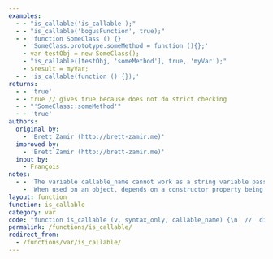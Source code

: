 ```yaml
---
examples:
  - - "is_callable('is_callable');"
  - - "is_callable('bogusFunction', true);"
  - - 'function SomeClass () {}'
    - 'SomeClass.prototype.someMethod = function (){};'
    - var testObj = new SomeClass();
    - "is_callable([testObj, 'someMethod'], true, 'myVar');"
    - $result = myVar;
  - - 'is_callable(function () {});'
returns:
  - - 'true'
  - - true // gives true because does not do strict checking
  - - "'SomeClass::someMethod'"
  - - 'true'
authors:
  original by:
    - 'Brett Zamir (http://brett-zamir.me)'
  improved by:
    - 'Brett Zamir (http://brett-zamir.me)'
  input by:
    - François
notes:
  - - 'The variable callable_name cannot work as a string variable passed by reference as in PHP (since JavaScript does not support passing strings by reference), but instead will take the name of a global variable and set that instead'
    - 'When used on an object, depends on a constructor property being kept on the object prototype'
layout: function
function: is_callable
category: var
code: "function is_callable (v, syntax_only, callable_name) {\n  //  discuss at: http://phpjs.org/functions/is_callable/\n  // original by: Brett Zamir (http://brett-zamir.me)\n  //    input by: François\n  // improved by: Brett Zamir (http://brett-zamir.me)\n  //        note: The variable callable_name cannot work as a string variable passed by reference as in PHP (since JavaScript does not support passing strings by reference), but instead will take the name of a global variable and set that instead\n  //        note: When used on an object, depends on a constructor property being kept on the object prototype\n  //        test: skip\n  //   example 1: is_callable('is_callable');\n  //   returns 1: true\n  //   example 2: is_callable('bogusFunction', true);\n  //   returns 2: true // gives true because does not do strict checking\n  //   example 3: function SomeClass () {}\n  //   example 3: SomeClass.prototype.someMethod = function (){};\n  //   example 3: var testObj = new SomeClass();\n  //   example 3: is_callable([testObj, 'someMethod'], true, 'myVar');\n  //   example 3: $result = myVar;\n  //   returns 3: 'SomeClass::someMethod'\n  //   example 4: is_callable(function () {});\n  //   returns 4: true\n\n  var name = '',\n    obj = {},\n    method = ''\n  var getFuncName = function (fn) {\n    var name = (/\\W*function\\s+([\\w\\$]+)\\s*\\(/)\n      .exec(fn)\n    if (!name) {\n      return '(Anonymous)'\n    }\n    return name[1]\n  }\n  if (typeof v === 'string') {\n    obj = this.window\n    method = v\n    name = v\n  } else if (typeof v === 'function') {\n    return true\n  } else if (Object.prototype.toString.call(v) === '[object Array]' &&\n    v.length === 2 && typeof v[0] === 'object' && typeof v[1] === 'string') {\n    obj = v[0]\n    method = v[1]\n    name = (obj.constructor && getFuncName(obj.constructor)) + '::' + method\n  } else {\n    return false\n  }\n  if (syntax_only || typeof obj[method] === 'function') {\n    if (callable_name) {\n      this.window[callable_name] = name\n    }\n    return true\n  }\n  return false\n}\n"
permalink: /functions/is_callable/
redirect_from:
  - /functions/var/is_callable/
---
```


<!-- WARNING! This file is auto generated by `npm run web:inject`, do not edit by hand -->
